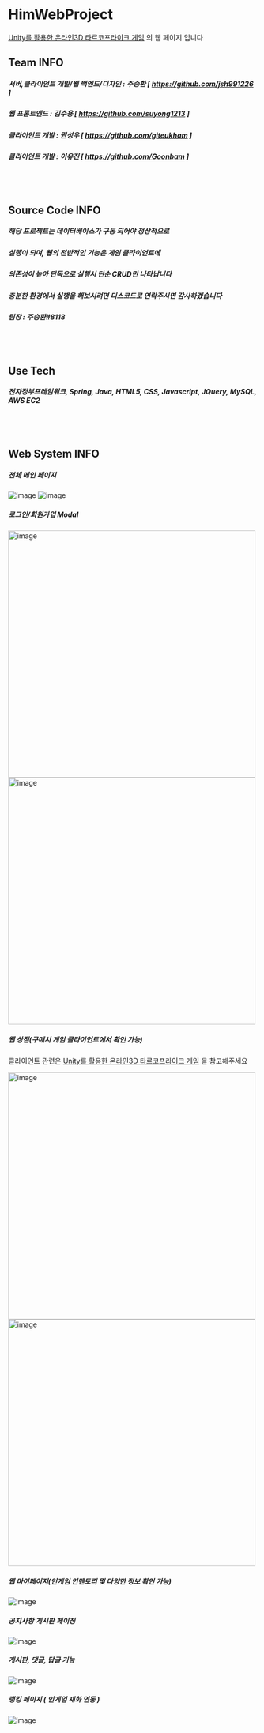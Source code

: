 # HimWebProject
[Unity를 활용한 온라인3D 타르코프라이크 게임](https://github.com/jsh991226/ProjectHIM) 의 웹 페이지 입니다

## Team INFO
##### 서버,클라이언트 개발/웹 백엔드/디자인 : 주승환 [ https://github.com/jsh991226 ]
##### 웹 프론트엔드 : 김수용 [ https://github.com/suyong1213 ]
##### 클라이언트 개발 : 권성우 [ https://github.com/giteukham ]
##### 클라이언트 개발 : 이유진 [ https://github.com/Goonbam ]

<br/><br/>
## Source Code INFO
##### 해당 프로젝트는 데이터베이스가 구동 되어야 정상적으로
##### 실행이 되며, 웹의 전반적인 기능은 게임 클라이언트에
##### 의존성이 높아 단독으로 실행시 단순 CRUD만 나타납니다
##### 충분한 환경에서 실행을 해보시려면 디스코드로 연락주시면 감사하겠습니다
##### 팀장 : 주승환#8118
<br/><br/>
## Use Tech
##### 전자정부프레임워크, Spring, Java, HTML5, CSS, Javascript, JQuery, MySQL, AWS EC2
<br/><br/>
## Web System INFO

##### 전체 메인 페이지
![image](https://github.com/jsh991226/HimWebProject/assets/81565737/1390da56-6f96-4305-ace1-5b8e9cdd5bcb)
![image](https://github.com/jsh991226/HimWebProject/assets/81565737/2c8fbbbd-7d97-46d8-8e0e-7d30caeebf69)

##### 로그인/회원가입 Modal
<img width="500" alt="image" src="https://github.com/jsh991226/HimWebProject/assets/81565737/49cf6d2f-aa01-46af-8553-8b1536b531f2">
<img width="500" alt="image" src="https://github.com/jsh991226/HimWebProject/assets/81565737/3c8d197c-1ae0-4643-b100-132ff6760131">

##### 웹 상점(구매시 게임 클라이언트에서 확인 가능)
클라이언트 관련은 [Unity를 활용한 온라인3D 타르코프라이크 게임](https://github.com/jsh991226/ProjectHIM) 을 참고해주세요

<img width="500" alt="image" src="https://github.com/jsh991226/HimWebProject/assets/81565737/c43a1c24-3fc3-4b26-8437-3e3a18b3e7f1">
<img width="500" alt="image" src="https://github.com/jsh991226/HimWebProject/assets/81565737/f8e84b91-8f53-4f2e-a6ed-7a54f15b23e5">

##### 웹 마이페이지(인게임 인벤토리 및 다양한 정보 확인 가능)
![image](https://github.com/jsh991226/HimWebProject/assets/81565737/fdf043aa-c5be-4d1f-97c9-949a71d1c6e4)

##### 공지사항 게시판 페이징
![image](https://github.com/jsh991226/HimWebProject/assets/81565737/d93c8892-ac3e-4694-b20d-8f6330d2bc91)


##### 게시판, 댓글, 답글 기능
![image](https://github.com/jsh991226/HimWebProject/assets/81565737/b9b77534-1006-4153-a126-72bc693ba49c)


##### 랭킹 페이지 ( 인게임 재화 연동 )
![image](https://github.com/jsh991226/HimWebProject/assets/81565737/93d6b94f-abeb-4c15-88c6-64c927532e39)


